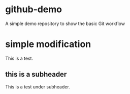 # github-demo
A simple demo repository to show the basic Git workflow

# simple modification
This is a test.

## this is a subheader
This is a test under subheader.